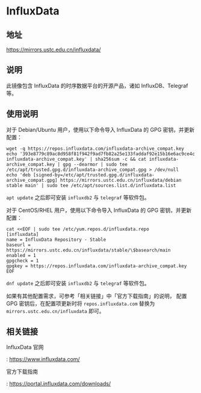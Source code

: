 # InfluxData

## 地址

<https://mirrors.ustc.edu.cn/influxdata/>

## 说明

此镜像包含 InfluxData 的时序数据平台的开源产品，诸如 InfluxDB、Telegraf
等。

## 使用说明

对于 Debian/Ubuntu 用户，使用以下命令导入 InfluxData 的 GPG
密钥，并更新配置：

    wget -q https://repos.influxdata.com/influxdata-archive_compat.key
    echo '393e8779c89ac8d958f81f942f9ad7fb82a25e133faddaf92e15b16e6ac9ce4c influxdata-archive_compat.key' | sha256sum -c && cat influxdata-archive_compat.key | gpg --dearmor | sudo tee /etc/apt/trusted.gpg.d/influxdata-archive_compat.gpg > /dev/null
    echo 'deb [signed-by=/etc/apt/trusted.gpg.d/influxdata-archive_compat.gpg] https://mirrors.ustc.edu.cn/influxdata/debian stable main' | sudo tee /etc/apt/sources.list.d/influxdata.list

`apt update` 之后即可安装 `influxdb2` 与 `telegraf` 等软件包。

对于 CentOS/RHEL 用户，使用以下命令导入 InfluxData 的 GPG
密钥，并更新配置：

    cat <<EOF | sudo tee /etc/yum.repos.d/influxdata.repo
    [influxdata]
    name = InfluxData Repository - Stable
    baseurl = https://mirrors.ustc.edu.cn/influxdata/stable/\$basearch/main
    enabled = 1
    gpgcheck = 1
    gpgkey = https://repos.influxdata.com/influxdata-archive_compat.key
    EOF

`dnf update` 之后即可安装 `influxdb2` 与 `telegraf` 等软件包。

如果有其他配置需求，可参考「相关链接」中「官方下载指南」的说明， 配置
GPG 密钥后，在配置项更新时将 `repos.influxdata.com` 替换为
`mirrors.ustc.edu.cn/influxdata` 即可。

## 相关链接

InfluxData 官网

:   <https://www.influxdata.com/>

官方下载指南

:   <https://portal.influxdata.com/downloads/>
